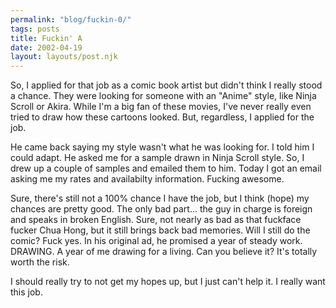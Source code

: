 ```yaml
---
permalink: "blog/fuckin-0/"
tags: posts
title: Fuckin' A
date: 2002-04-19
layout: layouts/post.njk
---
```


So, I applied for that job as a comic book artist but didn't think I really stood a chance. They were looking for someone with an "Anime" style, like Ninja Scroll or Akira. While I'm a big fan of these movies, I've never really even tried to draw how these cartoons looked. But, regardless, I applied for the job.

He came back saying my style wasn't what he was looking for. I told him I could adapt. He asked me for a sample drawn in Ninja Scroll style. So, I drew up a couple of samples and emailed them to him. Today I got an email asking me my rates and availabilty information. Fucking awesome.

Sure, there's still not a 100% chance I have the job, but I think (hope) my chances are pretty good. The only bad part... the guy in charge is foreign and speaks in broken English. Sure, not nearly as bad as that fuckface fucker Chua Hong, but it still brings back bad memories. Will I still do the comic? Fuck yes. In his original ad, he promised a year of steady work. DRAWING. A year of me drawing for a living. Can you believe it? It's totally worth the risk. 

I should really try to not get my hopes up, but I just can't help it. I really want this job.